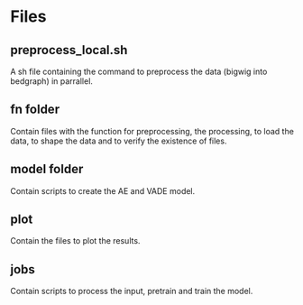 # Files

## preprocess_local.sh

A sh file containing the command to preprocess the data (bigwig into bedgraph) in parrallel.

## fn folder

Contain files with the function for preprocessing, the processing, to load the data, to shape the data and to verify the existence of files.

## model folder

Contain scripts to create the AE and VADE model.

## plot

Contain the files to plot the results.

## jobs

Contain scripts to process the input, pretrain and train the model.
